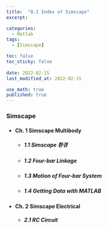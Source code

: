 ```yaml
---
title:  "0.1 Index of Simscape"
excerpt: 

categories:
  - Matlab
tags:
  - [Simscape]

toc: false
toc_sticky: false
 
date: 2022-02-15
last_modified_at: 2022-02-15

use_math: true
published: true
---
```


### Simscape
- #### Ch. 1 Simscape Multibody
  - ##### 1.1 Simscape 환경
  - ##### 1.2 Four-bar Linkage
  - ##### 1.3 Motion of Four-bar System
  - ##### 1.4 Getting Data with MATLAB

- #### Ch. 2 Simscape Electrical
  - ##### 2.1 RC Circuit